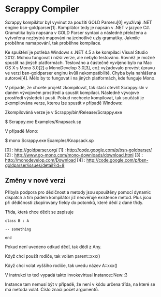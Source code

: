 # Scrappy Compiler

Scrappy kompilátor byl vyvinut za použití GOLD Parseru[0] využívají .NET engine bsn-goldparser[1]. Kompilátor tedy je napsán v .NET v jazyce C#. Gramatika byla napsána  v GOLD Parser syntaxi a následně přeložena a vytvořena nezbytná mapování na jednotlivé uzly gramatiky. Jakmile proběhne namapování, tak proběhne kompilace.

Ke spuštění je potřeba Windows s .NET 4.5 a ke kompilaci Visual Studio 2012. Mohou fungovat i nižší verze, ale nebylo testováno. Rovněž je možné spustit na jiných platformách. Testováno a částečně vyvíjeno bylo na Mac OS X s Mono 3.0[2] a MonoDevelop 3.0[3], což vyžadovalo provést úpravu ve verzi bsn-goldparser enginu kvůli nekompatibilitě. Chyba byla nahlášena autorovi[4]. Mělo by to fungovat i na jiných platformách, kde funguje Mono.

V případě, že chcete projekt zkompilovat, tak stačí otevřít Scrappy.sln v daném vývojovém prostředí a spustit kompilaci. Následně vývojové prostředí výsledek i pustí. Pokud nechcete kompilovat, tak součástí je zkompilována verze, kterou lze spustit v případě Windows:

Zkompilováná verze je v Scrappy/bin/Release/Scrappy.exe

$ Scrappy.exe Examples/Knapsack.sp

V případě Mono:

$ mono Scrappy.exe Examples/Knapsack.sp

[0] : http://goldparser.org/
[1] : http://code.google.com/p/bsn-goldparser/
[2] : http://www.go-mono.com/mono-downloads/download.html
[3] : http://monodevelop.com/Download
[4] : http://code.google.com/p/bsn-goldparser/issues/detail?id=8

## Změny v nové verzi

Přibyla podpora pro dědičnost a metody jsou spouštěny pomocí dynamic dispatch a tím pádem kompilátor již neověřuje existence metod. Plus jsou při dědičnosti zkopírovány fieldy do potomků, které dědí z dané třídy.

Třída, která chce dědit se zapisuje

```
class B : A

-- something

end
```

Pokud není uvedeno odkud dědí, tak dědí z Any.

Když chci použít rodiče, tak volám parent::xxx()

Když chci volat vyššího rodiče, tak uvedu název A::xxx()

V instrukcí to teď vypadá takto 
<instruction>invokevirtual Instance::New::3</instruction>

Instance tam nemusí být v případě, že není v kódu určena třída, na které se má metoda volat. Číslo značí počet argumentů.